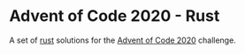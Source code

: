 # Advent of Code 2020 - Rust

A set of [rust](https://www.rust-lang.org/) solutions for the [Advent of Code 2020](https://adventofcode.com/2020) challenge.
